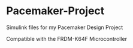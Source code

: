 # Pacemaker-Project

Simulink files for my Pacemaker Design Project

Compatible with the FRDM-K64F Microcontroller

